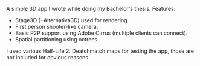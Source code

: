 A simple 3D app I wrote while doing my Bachelor's thesis. Features:

* Stage3D (+Alternativa3D) used for rendering.
* First person shooter-like camera.
* Basic P2P support using Adobe Cirrus (multiple clients can connect).
* Spatial partitioning using octrees.

I used various Half-Life 2: Deatchmatch maps for testing the app, those are not included for obvious reasons.
